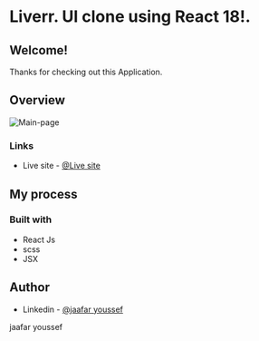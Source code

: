 ﻿#  Liverr. UI clone using React 18!.

## Welcome! 
Thanks for checking out this Application.

## Overview
![Main-page](./client/PHOTO.png)



### Links
- Live site - [@Live site](https:/deluxe-salmiakki-8e4bfe.netlify.app/)

## My process

### Built with

- React Js
- scss
- JSX



## Author

- Linkedin - [@jaafar youssef](https://www.linkedin.com/in/jaafar-youssef-923100249/)

jaafar youssef












